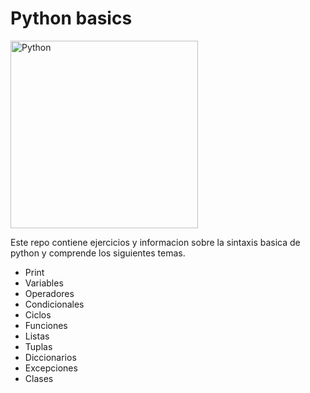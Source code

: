 # Python basics

<p align="left">
<a href="https://www.python.org/" target="_blank" rel="noreferrer"><img src="https://raw.githubusercontent.com/danielcranney/readme-generator/main/public/icons/skills/python-colored.svg" width="300" height="300" alt="Python" /></a>
</p>

Este repo contiene ejercicios y informacion sobre la sintaxis basica de python y comprende los siguientes temas.

- Print
- Variables
- Operadores
- Condicionales
- Ciclos
- Funciones
- Listas
- Tuplas
- Diccionarios
- Excepciones
- Clases
